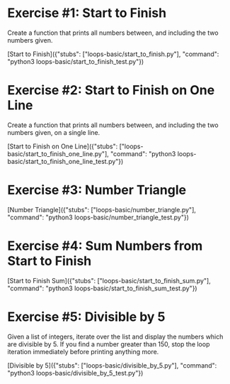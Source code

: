 # Exercise #1: Start to Finish

Create a function that prints all numbers between, and including the two numbers given.

[Start to Finish]({"stubs": ["loops-basic/start_to_finish.py"], "command": "python3 loops-basic/start_to_finish_test.py"})


# Exercise #2: Start to Finish on One Line

Create a function that prints all numbers between, and including the two numbers given, on a single line.

[Start to Finish on One Line]({"stubs": ["loops-basic/start_to_finish_one_line.py"], "command": "python3 loops-basic/start_to_finish_one_line_test.py"})


# Exercise #3: Number Triangle


[Number Triangle]({"stubs": ["loops-basic/number_triangle.py"], "command": "python3 loops-basic/number_triangle_test.py"})


# Exercise #4: Sum Numbers from Start to Finish


[Start to Finish Sum]({"stubs": ["loops-basic/start_to_finish_sum.py"], "command": "python3 loops-basic/start_to_finish_sum_test.py"})


# Exercise #5: Divisible by 5

 Given a list of integers, iterate over the list and display the numbers which are divisible by 5. If you find a number greater than 150, stop the loop iteration immediately before printing anything more.

[Divisible by 5]({"stubs": ["loops-basic/divisible_by_5.py"], "command": "python3 loops-basic/divisible_by_5_test.py"})

